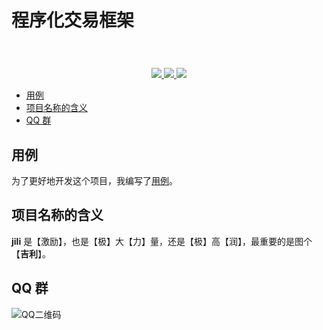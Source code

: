 # 程序化交易框架

<h1 align="center"><img src="https://user-images.githubusercontent.com/6028869/67830383-5f1afd00-fb15-11e9-9cc2-686932341199.png" alt=""></h1>
<p align="center">
<a href="https://www.travis-ci.org/aQuaYi/jili">
  <img src="https://www.travis-ci.org/aQuaYi/jili.svg?branch=master" />
</a>
<a href="https://codecov.io/gh/aQuaYi/jili">
  <img src="https://codecov.io/gh/aQuaYi/jili/branch/master/graph/badge.svg" />
</a>
<a href="https://golang.google.cn">
  <img src="https://img.shields.io/badge/Golang-1.13+-blue.svg" />
</a>
</p>

- [用例](#%e7%94%a8%e4%be%8b)
- [项目名称的含义](#%e9%a1%b9%e7%9b%ae%e5%90%8d%e7%a7%b0%e7%9a%84%e5%90%ab%e4%b9%89)
- [QQ 群](#qq-%e7%be%a4)

## 用例

为了更好地开发这个项目，我编写了[用例](UseCase)。

## 项目名称的含义

**jili** 是【激励】，也是【极】大【力】量，还是【极】高【润】，最重要的是图个【**吉利**】。

## QQ 群

![QQ二维码](https://user-images.githubusercontent.com/6028869/67827619-7e149180-fb0b-11e9-8411-ef7d1ff81828.png)
